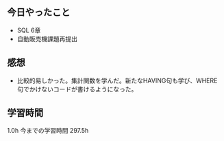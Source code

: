 ## 今日やったこと
- SQL 6章
- 自動販売機課題再提出

## 感想
- 比較的易しかった。集計関数を学んだ。新たなHAVING句も学び、WHERE句でかけないコードが書けるようになった。

## 学習時間
1.0h 今までの学習時間 297.5h
